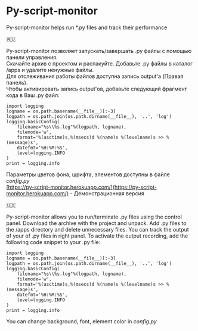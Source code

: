 # Py-script-monitor
Py-script-monitor helps run \*.py files and track their performance


🇷🇺


Py-script-monitor позволяет запускать/завершать .py файлы с помощью панели управления.  
Скачайте архив с проектом и распакуйте. Добавьте .py файлы в каталог /apps и удалите ненужные файлы.  
Для отслеживания работы файлов доступна запись output'a (Правая панель).  
Чтобы активировать запись output'ов, добавьте следующий фрагмент кода в Ваш .py файл:
```
import logging
logname = os.path.basename(__file__)[:-3]
logpath = os.path.join(os.path.dirname(__file__), '..', 'log')
logging.basicConfig(
    filename="%s\\%s.log"%(logpath, logname),
    filemode='w',
    format='%(asctime)s,%(msecs)d %(name)s %(levelname)s >> %(message)s',
    datefmt='%H:%M:%S',
    level=logging.INFO
)
print = logging.info
```
Параметры цветов фона, шрифта, элементов доступны в файле *config.py*  
[https://py-script-monitor.herokuapp.com/](https://py-script-monitor.herokuapp.com/) - Демонстрационная версия


🇺🇸


Py-script-monitor allows you to run/terminate .py files using the control panel.
Download the archive with the project and unpack. Add .py files to the /apps directory and delete unnecessary files.
You can track the output of your of .py files in right panel.
To activate the output recording, add the following code snippet to your .py file:
```
import logging
logname = os.path.basename(__file__)[:-3]
logpath = os.path.join(os.path.dirname(__file__), '..', 'log')
logging.basicConfig(
    filename="%s\\%s.log"%(logpath, logname),
    filemode='w',
    format='%(asctime)s,%(msecs)d %(name)s %(levelname)s >> %(message)s',
    datefmt='%H:%M:%S',
    level=logging.INFO
)
print = logging.info
```
You can change background, font, element color in *config.py*
























